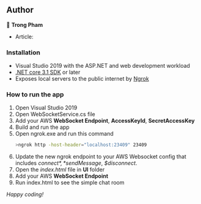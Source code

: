 ## Author

👤 **Trong Pham**

* Article: 

### Installation

* Visual Studio 2019 with the ASP.NET and web development workload
* [.NET core 3.1 SDK](https://dotnet.microsoft.com/download/dotnet/3.1) or later
* Exposes local servers to the public internet by [Ngrok](https://ngrok.com/download)

### How to run the app

1. Open Visual Studio 2019
2. Open WebSocketService.cs file
3. Add your AWS **WebSocket Endpoint**, **AccessKeyId**, **SecretAccessKey**
2. Build and run the app
3. Open ngrok.exe and run this command
    ```sh
    >ngrok http -host-header="localhost:23409" 23409
    ```
4. Update the new ngrok endpoint to your AWS Websocket config that includes *$connect*, *$sendMessage*, *$disconnect*. 
5. Open the *index.html* file in **UI** folder
6. Add your AWS **WebSocket Endpoint**
6. Run index.html to see the simple chat room

*Happy coding!*
